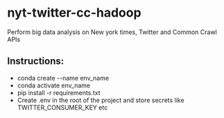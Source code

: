 # nyt-twitter-cc-hadoop

Perform big data analysis on New york times, Twitter and Common Crawl APIs

## Instructions:

- conda create --name env_name
- conda activate env_name
- pip install -r requirements.txt
- Create .env in the root of the project and store secrets like TWITTER_CONSUMER_KEY etc
